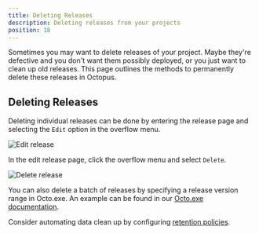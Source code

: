 ```yaml
---
title: Deleting Releases
description: Deleting releases from your projects
position: 18
---
```


Sometimes you may want to delete releases of your project. Maybe they're defective and you don't want them possibly deployed, or you just want to clean up old releases. This page outlines the methods to permanently delete these releases in Octopus.

## Deleting Releases

Deleting individual releases can be done by entering the release page and selecting the `Edit` option in the overflow menu.

![Edit release](edit-release.png)

In the edit release page, click the overflow menu and select `Delete`.

![Delete release](delete-release.png)

You can also delete a batch of releases by specifying a release version range in Octo.exe. An example can be found in our [Octo.exe documentation](/docs/octopus-rest-api/octo.exe-command-line/delete-releases.md).

Consider automating data clean up by configuring [retention policies](/docs/administration/retention-policies/index.md).
